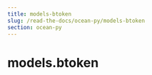 ```yaml
---
title: models-btoken
slug: /read-the-docs/ocean-py/models-btoken
section: ocean-py
---
```

<a name="models.btoken"></a>
# models.btoken

